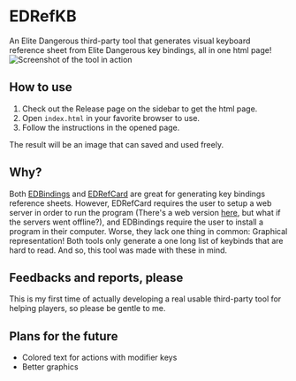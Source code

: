 # EDRefKB

An Elite Dangerous third-party tool that generates visual keyboard reference sheet from Elite Dangerous key bindings, all in one html page!
![Screenshot of the tool in action](https://dl.dropboxusercontent.com/s/azwsp3o5e6zcrcy/EDRefKB-sample.png)

## How to use

1. Check out the Release page on the sidebar to get the html page.
2. Open `index.html` in your favorite browser to use.
3. Follow the instructions in the opened page.

The result will be an image that can saved and used freely.


## Why?

Both [EDBindings](https://github.com/ghorsey/EdBindings) and [EDRefCard](https://github.com/richardbuckle/EDRefCard) are great for generating key bindings reference sheets. However, EDRefCard requires the user to setup a web server in order to run the program (There's a web version [here](https://edrefcard.info/), but what if the servers went offline?), and EDBindings require the user to install a program in their computer. Worse, they lack one thing in common: Graphical representation! Both tools only generate a one long list of keybinds that are hard to read. And so, this tool was made with these in mind.


## Feedbacks and reports, please

This is my first time of actually developing a real usable third-party tool for helping players, so please be gentle to me.

## Plans for the future

- Colored text for actions with modifier keys
- Better graphics
